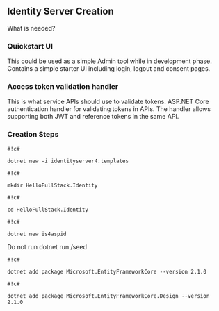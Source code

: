 ## Identity Server Creation ##

What is needed?

### Quickstart UI ###

This could be used as a simple Admin tool while in development phase.  Contains a simple starter UI including login, logout and consent pages.

### Access token validation handler ###

This is what service APIs should use to validate tokens.  ASP.NET Core authentication handler for validating tokens in APIs. The handler allows supporting both JWT and reference tokens in the same API.

### Creation Steps ###
```
#!c#

dotnet new -i identityserver4.templates
```
```
#!c#

mkdir HelloFullStack.Identity
```
```
#!c#

cd HelloFullStack.Identity
```
```
#!c#

dotnet new is4aspid
```
Do not run dotnet run /seed
```
#!c#

dotnet add package Microsoft.EntityFrameworkCore --version 2.1.0
```
```
#!c#

dotnet add package Microsoft.EntityFrameworkCore.Design --version 2.1.0
```